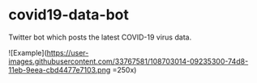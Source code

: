 # covid19-data-bot
Twitter bot which posts the latest COVID-19 virus data. 

![Example](https://user-images.githubusercontent.com/33767581/108703014-09235300-74d8-11eb-9eea-cbd4477e7103.png =250x)
